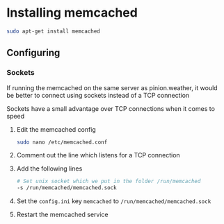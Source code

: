 # Installing memcached

```bash
sudo apt-get install memcached
```

## Configuring

### Sockets

If running the memcached on the same server as pinion.weather, it would be better to connect using sockets instead of a TCP connection

Sockets have a small advantage over TCP connections when it comes to speed

1. Edit the memcached config

   ```bash
   sudo nano /etc/memcached.conf
   ```

2. Comment out the line which listens for a TCP connection

3. Add the following lines

   ```bash
   # Set unix socket which we put in the folder /run/memcached
   -s /run/memcached/memcached.sock
   ```
   
4. Set the `config.ini` key `memcached` to `/run/memcached/memcached.sock`

5. Restart the memcached service